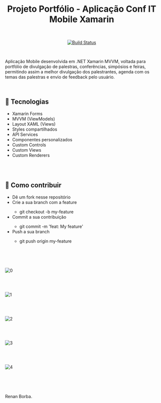 <div align="center">

# Projeto Portfólio - Aplicação Conf IT Mobile Xamarin

</div>

<br>

<div align="center">

[![Build Status](https://img.shields.io/github/stars/RenanBorba/proj-xamarin.svg)](https://github.com/RenanBorba/proj-xamarin)

</div>

<br>

Aplicação Mobile desenvolvida em .NET Xamarin MVVM, voltada para portfólio de divulgação de palestras, conferências, simpósios e feiras, permitindo assim a melhor divulgação dos palestrantes, agenda com os temas das palestras e envio de feedback pelo usuário.

<br>

## :rocket: Tecnologias
<ul>
  <li>Xamarin Forms</li>
  <li>MVVM (ViewModels)</li>
  <li>Layout XAML (Views)</li>
  <li>Styles compartilhados</li>
  <li>API Services</li>
  <li>Componentes personalizados</li>
  <li>Custom Controls</li>
  <li>Custom Views</li>
  <li>Custom Renderers</li>
</ul>

<br><br>

## :punch: Como contribuir 
<ul>
  <li>Dê um fork nesse repositório</li>
  <li>Crie a sua branch com a feature</li>
    <ul>
      <li>git checkout -b my-feature</li>
    </ul>
  <li>Commit a sua contribuição</li>
    <ul>
      <li>git commit -m 'feat: My feature'</li>
    </ul>
  <li>Push a sua branch</li>
    <ul>
      <li>git push origin my-feature</li>
    </ul>
</ul>
<br><br><br>

![0](https://user-images.githubusercontent.com/48495838/69835438-776b5e00-1220-11ea-9025-7ecd87f14bc0.JPG)

<br><br>

![1](https://user-images.githubusercontent.com/48495838/69835449-8d791e80-1220-11ea-9094-458879c96a6b.jpg)

<br><br>

![2](https://user-images.githubusercontent.com/48495838/69835450-8d791e80-1220-11ea-9c20-c321f71ae448.JPG)

<br><br>

![3](https://user-images.githubusercontent.com/48495838/69873135-43328480-1296-11ea-8585-61966dd013e9.jpg)

<br><br>

![4](https://user-images.githubusercontent.com/48495838/69835452-8e11b500-1220-11ea-8f89-16f5c12b696a.JPG)

<br><br><br>

Renan Borba.
